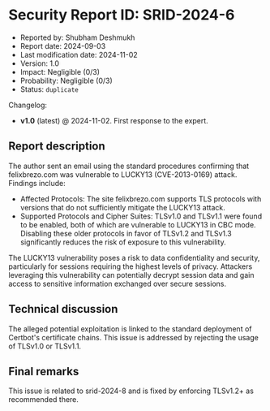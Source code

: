 Security Report ID: SRID-2024-6
=========================================================

- Reported by: Shubham Deshmukh
- Report date: 2024-09-03
- Last modification date: 2024-11-02
- Version: 1.0
- Impact: Negligible (0/3)
- Probability: Negligible (0/3)
- Status: `duplicate`

Changelog:

- **v1.0** (latest) @ 2024-11-02. First response to the expert.

Report description
---------------------------------------------------------

The author sent an email using the standard procedures confirming that felixbrezo.com was vulnerable to LUCKY13 (CVE-2013-0169) attack. Findings include:

- Affected Protocols: The site felixbrezo.com supports TLS protocols with versions that do not sufficiently mitigate the LUCKY13 attack.
- Supported Protocols and Cipher Suites: TLSv1.0 and TLSv1.1 were found to be enabled, both of which are vulnerable to LUCKY13 in CBC mode. Disabling these older protocols in favor of TLSv1.2 and TLSv1.3 significantly reduces the risk of exposure to this vulnerability.

The LUCKY13 vulnerability poses a risk to data confidentiality and security, particularly for sessions requiring the highest levels of privacy.
Attackers leveraging this vulnerability can potentially decrypt session data and gain access to sensitive information exchanged over secure sessions.

Technical discussion
---------------------------------------------------------

The alleged potential exploitation is linked to the standard deployment of Certbot's certificate chains. This issue is addressed by rejecting the usage of TLSv1.0 or TLSv1.1.

Final remarks
---------------------------------------------------------

This issue is related to srid-2024-8 and is fixed by enforcing TLSv1.2+ as recommended there.
